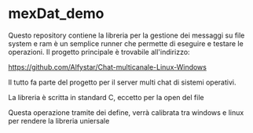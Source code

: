 # mexDat_demo
Questo repository contiene la libreria per la gestione dei messaggi su file system e ram
è un semplice runner che permette di eseguire e testare le operazioni.
Il progetto principale è trovabile all'indirizzo:

https://github.com/Alfystar/Chat-multicanale-Linux-Windows

Il tutto fa parte del progetto per il server multi chat di sistemi operativi.

La libreria è scritta in standard C, eccetto per la open del file

Questa operazione tramite dei define, verrà calibrata tra windows e linux per rendere la libreria uniersale